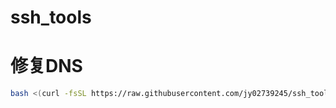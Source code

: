 # ssh_tools
# 修复DNS
```bash
bash <(curl -fsSL https://raw.githubusercontent.com/jy02739245/ssh_tools/refs/heads/main/fix_dns.sh)


